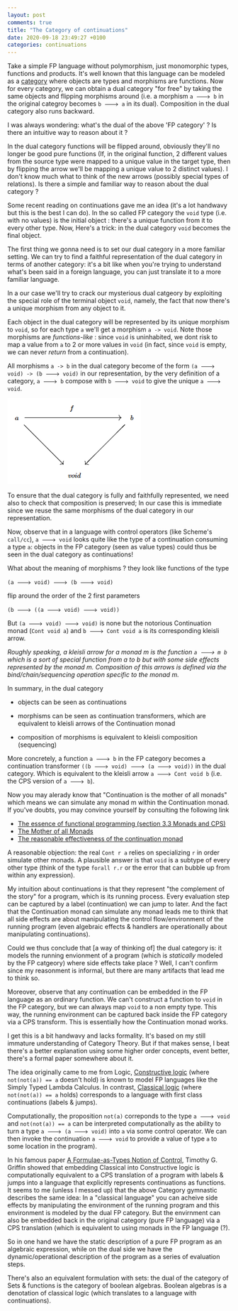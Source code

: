 ```yaml
---
layout: post
comments: true
title: "The Category of continuations"
date: 2020-09-18 23:49:27 +0100
categories: continuations
---
```


Take a simple FP language without polymorphism, just monomorphic types, functions and products. It's well known that this language can be modeled as a [category](<https://en.wikipedia.org/wiki/Category_(mathematics)>) where objects are types and morphisms are functions. Now for every category, we can obtain a dual category "for free" by taking the same objects and flipping morphisms around (i.e. a morphism `a 🡒 b` in the original categroy becomes `b 🡒 a` in its dual). Composition in the dual category also runs backward.

I was always wondering: what's the dual of the above 'FP category' ? Is there an intuitive way to reason about it ?

In the dual category functions will be flipped around, obviously they'll no longer be good pure functions (If, in the original function, 2 different values from the source type were mapped to a unique value in the target type, then by flipping the arrow we'll be mapping a unique value to 2 distinct values). I don't know much what to think of the new arrows (possibly special types of relations). Is there a simple and familiar way to reason about the dual category ?

Some recent reading on continuations gave me an idea (it's a lot handwavy but this is the best I can do). In the so called FP category the `void` type (i.e. with no values) is the initial object : there's a unique function from it to every other type. Now, Here's a trick: in the dual category `void` becomes the final object.

The first thing we gonna need is to set our dual category in a more familiar setting. We can try to find a faithful representation of the dual category in terms of another category: it's a bit like when you're trying to understand what's been said in a foreign language, you can just translate it to a more familiar language.

In a our case we'll try to crack our mysterious dual catgeory by exploiting the special role of the terminal object `void`, namely, the fact that now there's a unique morphism from any object to it.

Each object in the dual category will be represented by its unique morphism to `void`, so for each type `a` we'll get a morphism `a -> void`. Note those morphisms are _functions-like_ : since `void` is uninhabited, we dont risk to map a value from `a` to 2 or more values in `void` (in fact, since `void` is empty, we can never _return_ from a continuation).

All morphisms `a -> b` in the dual category become of the form `(a 🡒 void) -> (b 🡒 void)` in our representation, by the very definition of a category, `a 🡒 b` compose with `b 🡒 void` to give the unique `a 🡒 void`.

![Composition in slice category](/assets/slice-cat.png)

To ensure that the dual category is fully and faithfully represented, we need also to check that composition is preserved; In our case this is immediate since we reuse the same morphisms of the dual category in our representation.

Now, observe that in a language with control operators (like Scheme's `call/cc`), `a 🡒 void` looks quite like the type of a continuation consuming a type `a`: objects in the FP category (seen as value types) could thus be seen in the dual category as continuations!

What about the meaning of morphisms ? they look like functions of the type

`(a 🡒 void) 🡒 (b 🡒 void)`

flip around the order of the 2 first parameters

`(b 🡒 ((a 🡒 void) 🡒 void))`

But `(a 🡒 void) 🡒 void)` is none but the notorious Continuation monad (`Cont void a`) and `b 🡒 Cont void a` is its corresponding kleisli arrow.

_Roughly speaking, a kleisli arrow for a monad m is the function `a 🡒 m b` which is a sort of special function from a to b but with some side effects represented by the monad m. Composition of this arrows is defined via the bind/chain/sequencing operation specific to the monad m._

In summary, in the dual category

- objects can be seen as continuations

- morphisms can be seen as continuation transformers, which are equivalent to kleisli arrows of the Continuation monad

- composition of morphisms is equivalent to kleisli composition (sequencing)

More concretely, a function `a 🡒 b` in the FP category becomes a continuation transformer `((b 🡒 void) 🡒 (a 🡒 void))` in the dual category. Which is equivalent to the kleisli arrow `a 🡒 Cont void b` (i.e. the CPS version of `a 🡒 b`).

Now you may alerady know that "Continuation is the mother of all monads" which means we can simulate any monad m within the Continuation monad. If you've doubts, you may convince yourself by consulting the following link

- [The essence of functional programming (section 3.3 Monads and CPS)](bit.ly/2RAB2bU)
- [The Mother of all Monads](bit.ly/3hCgBpm)
- [The reasonable effectiveness of the continuation monad](bit.ly/2GZUIUi)

A reasonable objection: the real `Cont r a` relies on specializing `r` in order simulate other monads. A plausible answer is that `void` is a subtype of every other type (think of the type `forall r.r` or the error that can bubble up from within any expression).

My intuition about continuations is that they represent "the complement of the story" for a program, which is its running process. Every evaluation step can be captured by a label (continuation) we can jump to later. And the fact that the Continuation monad can simulate any monad leads me to think that all side effects are about manipulating the control flow/environment of the running program (even algebraic effects & handlers are operationally about manipulating continuations).

Could we thus conclude that [a way of thinking of] the dual category is: it models the running envionment of a program (which is _statically_ modeled by the FP catgeory) where side effects take place ? Well, I can't confirm since my reasonment is informal, but there are many artifacts that lead me to think so.

Moreover, observe that any continuation can be embedded in the FP language as an ordinary function. We can't construct a function to `void` in the FP category, but we can always map `void` to a non empty type. This way, the running environment can be captured back inside the FP category via a CPS transform. This is essentially how the Continuation monad works.

I get this is a bit handwavy and lacks formality. It's based on my still immature understanding of Category Theory. But if that makes sense, I beat there's a better explanation using some higher order concepts, event better, there's a formal paper somewhere about it.

The idea originally came to me from Logic, [Constructive logic](https://en.wikipedia.org/wiki/Intuitionistic_logic) (where `not(not(a)) == a` doesn't hold) is known to model FP languages like the Simply Typed Lambda Calculus. In contrast, [Classical logic](https://en.wikipedia.org/wiki/Classical_logic) (where `not(not(a)) == a` holds) corresponds to a language with first class continuations (labels & jumps).

Computationally, the proposition `not(a)` correponds to the type `a 🡒 void` and `not(not(a)) == a` can be interpreted computationally as the ability to turn a type `a 🡒 (a 🡒 void)` into `a` via some control operator. We can then invoke the continuation `a 🡒 void` to provide a value of type `a` to some location in the program).

In his famous paper [A Formulae-as-Types Notion of Control](bit.ly/3kn5mmz), Timothy G. Griffin showed that embedding Classical into Constructive logic is computationally equivalent to a CPS translation of a program with labels & jumps into a language that explicitly represents continuations as functions. It seems to me (unless I messed up) that the above Category gymnastic describes the same idea: In a "classical language" you can acheive side effects by manipulating the environment of the running program and this environment is modeled by the dual FP category. But the envirnment can also be embedded back in the original category (pure FP language) via a CPS translation (which is equivalent to using monads in the FP language (?).

So in one hand we have the static description of a pure FP program as an algebraic expression, while on the dual side we have the dynamic/operational description of the program as a series of evaluation steps.

There's also an equivalent formulation with sets: the dual of the category of Sets & functions is the category of boolean algebras. Boolean algebras is a denotation of classical logic (which translates to a language with continuations).
